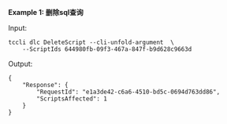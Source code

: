 **Example 1: 删除sql查询**



Input: 

```
tccli dlc DeleteScript --cli-unfold-argument  \
    --ScriptIds 644980fb-09f3-467a-847f-b9d628c9663d
```

Output: 
```
{
    "Response": {
        "RequestId": "e1a3de42-c6a6-4510-bd5c-0694d763dd86",
        "ScriptsAffected": 1
    }
}
```

